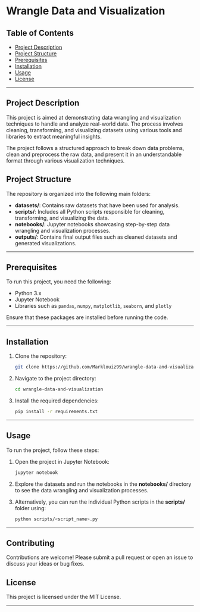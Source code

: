 # Wrangle Data and Visualization

## Table of Contents
- [Project Description](#project-description)
- [Project Structure](#project-structure)
- [Prerequisites](#prerequisites)
- [Installation](#installation)
- [Usage](#usage)
- [License](#license)

---

## Project Description
This project is aimed at demonstrating data wrangling and visualization techniques to handle and analyze real-world data. The process involves cleaning, transforming, and visualizing datasets using various tools and libraries to extract meaningful insights.

The project follows a structured approach to break down data problems, clean and preprocess the raw data, and present it in an understandable format through various visualization techniques.

## Project Structure
The repository is organized into the following main folders:
- **datasets/**: Contains raw datasets that have been used for analysis.
- **scripts/**: Includes all Python scripts responsible for cleaning, transforming, and visualizing the data.
- **notebooks/**: Jupyter notebooks showcasing step-by-step data wrangling and visualization processes.
- **outputs/**: Contains final output files such as cleaned datasets and generated visualizations.

---

## Prerequisites
To run this project, you need the following:
- Python 3.x
- Jupyter Notebook
- Libraries such as `pandas`, `numpy`, `matplotlib`, `seaborn`, and `plotly`

Ensure that these packages are installed before running the code.

---

## Installation

1. Clone the repository:
    ```bash
    git clone https://github.com/Marklouiz99/wrangle-data-and-visualization.git
    ```

2. Navigate to the project directory:
    ```bash
    cd wrangle-data-and-visualization
    ```

3. Install the required dependencies:
    ```bash
    pip install -r requirements.txt
    ```

---

## Usage
To run the project, follow these steps:

1. Open the project in Jupyter Notebook:
    ```bash
    jupyter notebook
    ```

2. Explore the datasets and run the notebooks in the **notebooks/** directory to see the data wrangling and visualization processes.

3. Alternatively, you can run the individual Python scripts in the **scripts/** folder using:
    ```bash
    python scripts/<script_name>.py
    ```

---

## Contributing
Contributions are welcome! Please submit a pull request or open an issue to discuss your ideas or bug fixes.

## License
This project is licensed under the MIT License.

---
